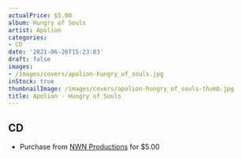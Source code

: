 ```yaml
---
actualPrice: $5.00
album: Hungry of Souls
artist: Apolion
categories:
- CD
date: '2021-06-26T15:23:03'
draft: false
images:
- /images/covers/apolion-hungry_of_souls.jpg
inStock: true
thumbnailImage: /images/covers/apolion-hungry_of_souls-thumb.jpg
title: Apolion - Hungry of Souls
---
```


## CD
* Purchase from [NWN Productions](http://shop.nwnprod.com/index.php?route=product/product&path=93&product_id=1645&sort=pd.name&order=ASC) for $5.00
